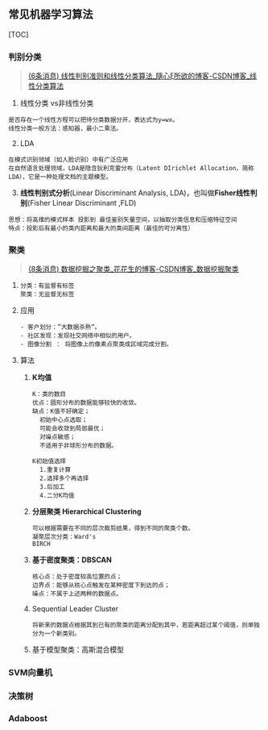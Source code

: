 ## 常见机器学习算法

[TOC]

### 判别分类

> [(6条消息) 线性判别准则和线性分类算法_隨心ξ所欲的博客-CSDN博客_线性分类算法](https://blog.csdn.net/qq_53085567/article/details/121170475?ops_request_misc=&request_id=&biz_id=102&utm_term=判别分类&utm_medium=distribute.pc_search_result.none-task-blog-2~all~sobaiduweb~default-0-121170475.142^v10^pc_search_result_control_group,157^v4^control&spm=1018.2226.3001.4187)

1. 线性分类 vs非线性分类

```
是否存在一个线性方程可以把待分类数据分开，表达式为y=wx。
线性分类一般方法：感知器，最小二乘法。
```

2. LDA

```
在模式识别领域（如人脸识别）中有广泛应用
在自然语言处理领域，LDA是隐含狄利克雷分布（Latent DIrichlet Allocation，简称LDA），它是一种处理文档的主题模型。
```

3. **线性判别式分析**(Linear Discriminant Analysis, LDA)，也叫做**Fisher线性判别**(Fisher Linear Discriminant ,FLD)

```
思想：将高维的模式样本 投影到 最佳鉴别矢量空间，以抽取分类信息和压缩特征空间
特点：投影后有最小的类内距离和最大的类间距离（最佳的可分离性）
```



### 聚类

> [(8条消息) 数据挖掘之聚类_花花生的博客-CSDN博客_数据挖掘聚类](https://blog.csdn.net/a_d_e/article/details/113764188)

1. ```
   分类：有监督有标签
   聚类：无监督无标签
   ```

2. 应用

   ```
   - 客户划分：”大数据杀熟“。
   - 社区发现：发现社交网络中相似的用户。
   - 图像分割 ： 将图像上的像素点聚类成区域完成分割。
   ```
   
3. 算法

   1. **K均值**

      ```
      K：类的数目
      优点：圆形分布的数据能够较快的收敛。
      缺点：K值不好确定；
      	初始中心点选取；
      	可能会收敛到局部最优；
      	对噪点敏感；
      	不适用于非球形分布的数据。
      ```
   
      ```
      K初始值选择
      	1.重复计算
      	2.选择多个再选择
      	3.后加工
      	4.二分K均值
      ```
   
      
   
   2. **分层聚类 Hierarchical Clustering**
   
      ```
      可以根据需要在不同的层次裁剪结果，得到不同的聚类个数。
      凝聚层次分类：Ward's
      BIRCH
      ```
   
   3. **基于密度聚类：DBSCAN**
   
      ```
      核心点：处于密度较高位置的点；
      边界点：能够从核心点触发在某种密度下到达的点；
      噪点：不属于上述两种的数据点。
      ```
   
   5. Sequential Leader Cluster
   
      ```
      将新来的数据点根据其到已有的聚类的距离分配到其中，若距离超过某个阈值，则单独分为一个新类别。
      ```
   
   5. 基于模型聚类：高斯混合模型



### SVM向量机



### 决策树



### Adaboost